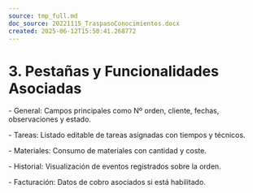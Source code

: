 ```yaml
---
source: tmp_full.md
doc_source: 20221115_TraspasoConocimientos.docx
created: 2025-06-12T15:50:41.268772
---
```

# 3. Pestañas y Funcionalidades Asociadas

\- General: Campos principales como Nº orden, cliente, fechas,
observaciones y estado.

\- Tareas: Listado editable de tareas asignadas con tiempos y técnicos.

\- Materiales: Consumo de materiales con cantidad y coste.

\- Historial: Visualización de eventos registrados sobre la orden.

\- Facturación: Datos de cobro asociados si está habilitado.

